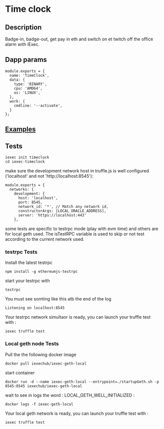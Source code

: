 # Time clock
## Description

Badge-in, badge-out, get pay in eth and switch on et twitch off the office alarm with iExec.


## Dapp params
```
module.exports = {
  name: 'TimeClock',
  data: {
    type: 'BINARY',
    cpu: 'AMD64',
    os: 'LINUX',
  },
  work: {
    cmdline: '--activate',
  }
};
```

## [Examples](./examples)

## Tests


```
iexec init timeclock
cd iexec-timeclock
```
make sure the development network host in truffle.js is well configured ('localhost' and not 'http://localhost:8545'):
```
module.exports = {
  networks: {
    development: {
      host: 'localhost',
      port: 8545,
      network_id: '*', // Match any network id,
      constructorArgs: [LOCAL_ORACLE_ADDRESS],
      server: 'https://localhost:443'
    },
```

some tests are specific to testrpc mode (play with evm time) and others are for local geth used.
The isTestRPC variable is used to skip or not test according to the current network used.

### testrpc Tests

Install the latest testrpc
```
npm install -g ethereumjs-testrpc

```
start your testrpc with
```
testrpc
```
You must see somting like this atb the end of the log

```
Listening on localhost:8545
```
Your testrpc network simultaor is ready, you can launch your truffle test with :
```
iexec truffle test
```


### Local geth node Tests

Pull the the following docker image
```
docker pull iexechub/iexec-geth-local
```
start container
```
docker run -d --name iexec-geth-local --entrypoint=./startupGeth.sh -p 8545:8545 iexechub/iexec-geth-local
```
wait to see in logs the word : LOCAL_GETH_WELL_INITIALIZED :
```
docker logs -f iexec-geth-local
```
Your local geth network  is ready, you can launch your truffle test with :
```
iexec truffle test
```
